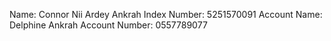 Name: Connor Nii Ardey Ankrah
Index Number: 5251570091
Account Name: Delphine Ankrah 
Account Number: 0557789077
